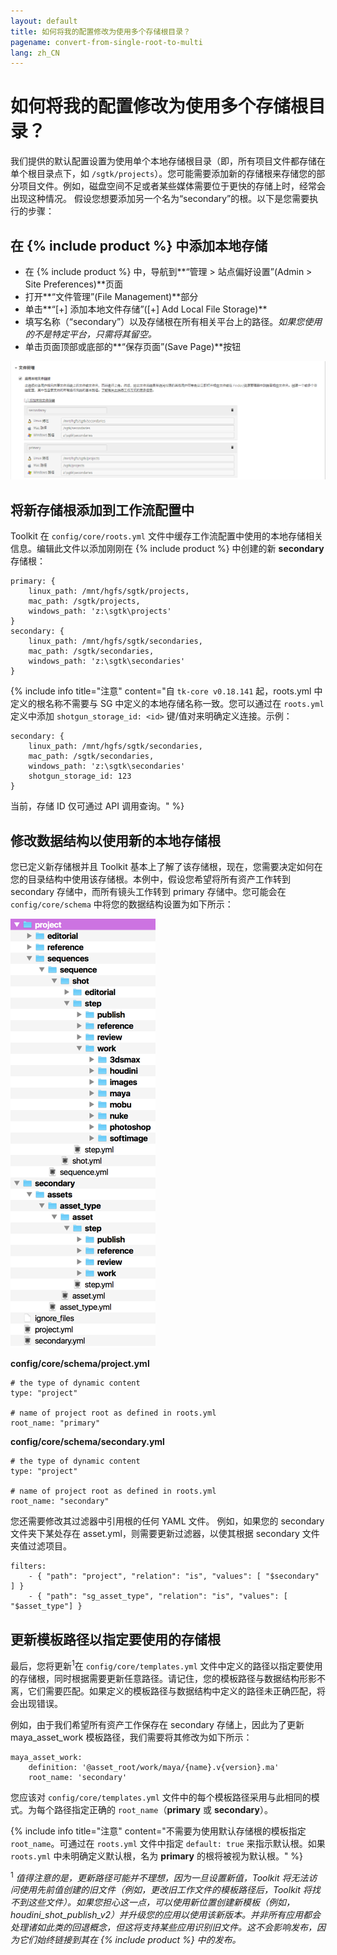 ```yaml
---
layout: default
title: 如何将我的配置修改为使用多个存储根目录？
pagename: convert-from-single-root-to-multi
lang: zh_CN
---
```


# 如何将我的配置修改为使用多个存储根目录？

我们提供的默认配置设置为使用单个本地存储根目录（即，所有项目文件都存储在单个根目录点下，如 `/sgtk/projects`）。您可能需要添加新的存储根来存储您的部分项目文件。例如，磁盘空间不足或者某些媒体需要位于更快的存储上时，经常会出现这种情况。
假设您想要添加另一个名为“secondary”的根。以下是您需要执行的步骤：

## 在 {% include product %} 中添加本地存储

- 在 {% include product %} 中，导航到**“管理 > 站点偏好设置”(Admin > Site Preferences)**页面
- 打开**“文件管理”(File Management)**部分
- 单击**“[+] 添加本地文件存储”([+] Add Local File Storage)**
- 填写名称（“secondary”）以及存储根在所有相关平台上的路径。_如果您使用的不是特定平台，只需将其留空。_
- 单击页面顶部或底部的**“保存页面”(Save Page)**按钮

![{% include product %} 文件管理首选项](images/shotgun-pref-file-management.png)

## 将新存储根添加到工作流配置中

Toolkit 在 `config/core/roots.yml` 文件中缓存工作流配置中使用的本地存储相关信息。编辑此文件以添加刚刚在 {% include product %} 中创建的新 **secondary** 存储根：

    primary: {
        linux_path: /mnt/hgfs/sgtk/projects,
        mac_path: /sgtk/projects,
        windows_path: 'z:\sgtk\projects'
    }
    secondary: {
        linux_path: /mnt/hgfs/sgtk/secondaries,
        mac_path: /sgtk/secondaries,
        windows_path: 'z:\sgtk\secondaries'
    }

{% include info title="注意" content="自 `tk-core v0.18.141` 起，roots.yml 中定义的根名称不需要与 SG 中定义的本地存储名称一致。您可以通过在 `roots.yml` 定义中添加 `shotgun_storage_id: <id>` 键/值对来明确定义连接。示例：

    secondary: {
        linux_path: /mnt/hgfs/sgtk/secondaries,
        mac_path: /sgtk/secondaries,
        windows_path: 'z:\sgtk\secondaries'
        shotgun_storage_id: 123
    }

当前，存储 ID 仅可通过 API 调用查询。" %}

## 修改数据结构以使用新的本地存储根

您已定义新存储根并且 Toolkit 基本上了解了该存储根，现在，您需要决定如何在您的目录结构中使用该存储根。本例中，假设您希望将所有资产工作转到 secondary 存储中，而所有镜头工作转到 primary 存储中。您可能会在 `config/core/schema` 中将您的数据结构设置为如下所示：

![多根数据结构布局](images/schema-multi-root.png)

**config/core/schema/project.yml**

    # the type of dynamic content
    type: "project"

    # name of project root as defined in roots.yml
    root_name: "primary"

**config/core/schema/secondary.yml**

    # the type of dynamic content
    type: "project"

    # name of project root as defined in roots.yml
    root_name: "secondary"

您还需要修改其过滤器中引用根的任何 YAML 文件。
例如，如果您的 secondary 文件夹下某处存在 asset.yml，则需要更新过滤器，以使其根据 secondary 文件夹值过滤项目。

    filters:
        - { "path": "project", "relation": "is", "values": [ "$secondary" ] }
        - { "path": "sg_asset_type", "relation": "is", "values": [ "$asset_type"] }

## 更新模板路径以指定要使用的存储根

最后，您将更新<sup>1</sup>在 `config/core/templates.yml` 文件中定义的路径以指定要使用的存储根，同时根据需要更新任意路径。请记住，您的模板路径与数据结构形影不离，它们需要匹配。如果定义的模板路径与数据结构中定义的路径未正确匹配，将会出现错误。

例如，由于我们希望所有资产工作保存在 secondary 存储上，因此为了更新 maya_asset_work 模板路径，我们需要将其修改为如下所示：

    maya_asset_work:
        definition: '@asset_root/work/maya/{name}.v{version}.ma'
        root_name: 'secondary'

您应该对 `config/core/templates.yml` 文件中的每个模板路径采用与此相同的模式。为每个路径指定正确的 `root_name`（**primary** 或 **secondary**）。

{% include info title="注意" content="不需要为使用默认存储根的模板指定 `root_name`。可通过在 `roots.yml` 文件中指定 `default: true` 来指示默认根。如果 `roots.yml` 中未明确定义默认根，名为 **primary** 的根将被视为默认根。" %}

<sup>1</sup> _值得注意的是，更新路径可能并不理想，因为一旦设置新值，Toolkit 将无法访问使用先前值创建的旧文件（例如，更改旧工作文件的模板路径后，Toolkit 将找不到这些文件）。如果您担心这一点，可以使用新位置创建新模板（例如，houdini_shot_publish_v2）并升级您的应用以使用该新版本。并非所有应用都会处理诸如此类的回退概念，但这将支持某些应用识别旧文件。这不会影响发布，因为它们始终链接到其在 {% include product %} 中的发布。_
